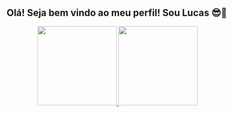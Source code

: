 ## Olá! Seja bem vindo ao meu perfil! Sou Lucas 😎🎉

<div align="center">
  <a href="https://github.com/Lusques">
  <img height="180em" src="https://github-readme-stats.vercel.app/api?username=Lusques&show_icons=true&theme=radical&include_all_commits=true&count_private=true"/>
  <img height="180em" src="https://github-readme-stats.vercel.app/api/top-langs/?username=Lusques&layout=compact&langs_count=7&theme=radical"/>
</div>
<!--
**Lusques/Lusques** is a ✨ _special_ ✨ repository because its `README.md` (this file) appears on your GitHub profile.

Here are some ideas to get you started:

- 🔭 I’m currently working on ...
- 🌱 I’m currently learning ...
- 👯 I’m looking to collaborate on ...
- 🤔 I’m looking for help with ...
- 💬 Ask me about ...
- 📫 How to reach me: ...
- 😄 Pronouns: ...
- ⚡ Fun fact: ...
-->
